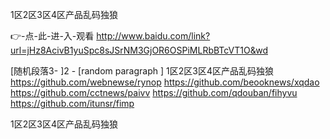 
1区2区3区4区产品乱码独狼




👉-点-此-进-入-观看  http://www.baidu.com/link?url=jHz8AcivB1yuSpc8sJSrNM3GjOR6OSPiMLRbBTcVT1O&wd




[随机段落3-
]2 - [random paragraph
]
1区2区3区4区产品乱码独狼 https://github.com/webnewse/rynop
https://github.com/beooknews/xqdao
https://github.com/cctnews/paivv
https://github.com/qdouban/fihyvu
https://github.com/itunsr/fimp





1区2区3区4区产品乱码独狼
